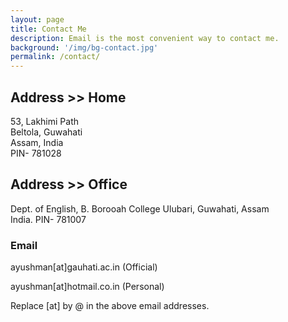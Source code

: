 ```yaml
---
layout: page
title: Contact Me
description: Email is the most convenient way to contact me.
background: '/img/bg-contact.jpg'
permalink: /contact/
---
```


## Address >> Home

53, Lakhimi Path  
Beltola, Guwahati  
Assam, India  
PIN- 781028 


## Address >> Office

Dept. of English, B. Borooah College 
Ulubari, Guwahati, Assam  
India. PIN- 781007

### Email

ayushman[at]gauhati.ac.in (Official)

ayushman[at]hotmail.co.in (Personal)

Replace [at] by @ in the above email addresses.
